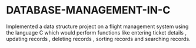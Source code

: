 # DATABASE-MANAGEMENT-IN-C

Implemented a data structure project on a flight management system using the language C which would perform functions like entering ticket details , updating records , deleting records , sorting records and searching records.
